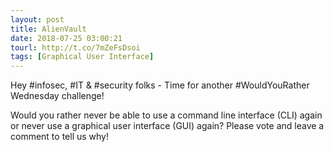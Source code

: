 ```yaml
---
layout: post
title: AlienVault
date: 2018-07-25 03:00:21
tourl: http://t.co/7mZeFsDsoi
tags: [Graphical User Interface]
---
```

Hey #infosec, #IT &amp; #security folks - Time for another #WouldYouRather Wednesday challenge! 

Would you rather never be able to use a command line interface (CLI) again or never use a graphical user interface (GUI) again? Please vote and leave a comment to tell us why!